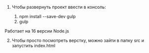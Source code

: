 
1) Чтобы развернуть проект ввести в консоль:

	1) npm install --save-dev gulp
	2) gulp

Работает на 16 версии Node.js

2) Чтобы просто посмотреть верстку, можно зайти в папку src и запустить index.html
